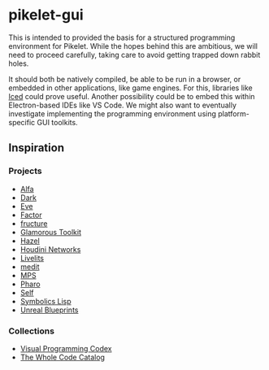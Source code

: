 # pikelet-gui

This is intended to provided the basis for a structured programming environment for Pikelet.
While the hopes behind this are ambitious, we will need to proceed carefully, taking care to avoid getting trapped down rabbit holes.

It should both be natively compiled, be able to be run in a browser, or embedded in other applications, like game engines.
For this, libraries like [Iced](https://github.com/hecrj/iced) could prove useful.
Another possibility could be to embed this within Electron-based IDEs like VS Code.
We might also want to eventually investigate implementing the programming environment using platform-specific GUI toolkits.

## Inspiration

### Projects

- [Alfa](http://www.cse.chalmers.se/~hallgren/Alfa/)
- [Dark](https://darklang.com/)
- [Eve](http://witheve.com/)
- [Factor](https://factorcode.org/)
- [fructure](https://github.com/disconcision/fructure)
- [Glamorous Toolkit](https://gtoolkit.com/)
- [Hazel](https://hazel.org/)
- [Houdini Networks](https://www.sidefx.com/docs/houdini/network/index.html)
- [Livelits](https://github.com/hazelgrove/livelits-tyde/blob/master/livelits-tyde.pdf)
- [medit](https://github.com/molikto/medit)
- [MPS](https://www.jetbrains.com/mps/)
- [Pharo](https://pharo.org/)
- [Self](https://www.jetbrains.com/mps/)
- [Symbolics Lisp](https://twitter.com/RainerJoswig/status/1213528401774071813)
- [Unreal Blueprints](https://docs.unrealengine.com/en-US/Engine/Blueprints)

### Collections

- [Visual Programming Codex](https://github.com/ivanreese/visual-programming-codex)
- [The Whole Code Catalog](https://futureofcoding.org/catalog/)
